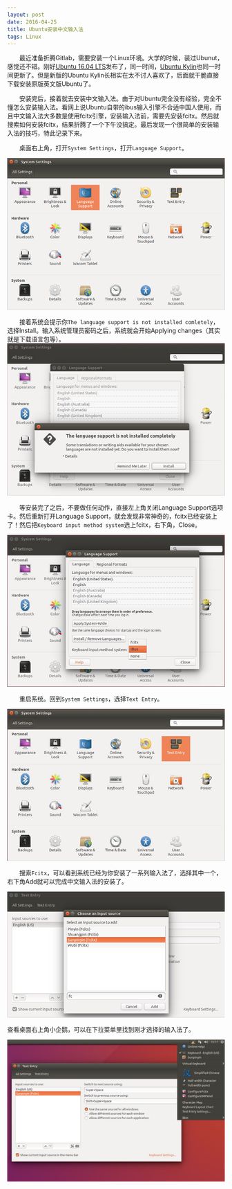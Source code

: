 ```yaml
---
layout: post
date: 2016-04-25
title: Ubuntu安装中文输入法
tags: Linux
---
```

　　最近准备折腾Gitlab，需要安装一个Linux环境。大学的时候，装过Ubunut，感觉还不错。刚好[Ubuntu 16.04 LTS](http://www.ubuntu.com/download/desktop)发布了，同一时间，[Ubuntu Kylin](http://www.ubuntukylin.com)也同一时间更新了。但是新版的Ubuntu Kylin长相实在太不讨人喜欢了，后面就干脆直接下载安装原版英文版Ubuntu了。

　　安装完后，接着就去安装中文输入法。由于对Ubuntu完全没有经验，完全不懂怎么安装输入法。看网上说Ubuntu自带的ibus输入引擎不合适中国人使用，而且中文输入法大多数是使用fcitx引擎，安装输入法前，需要先安装fcitx。然后就搜索如何安装fcitx，结果折腾了一个下午没搞定。最后发现一个很简单的安装输入法的技巧，特此记录下来。

　　桌面右上角，打开`System Settings`，打开`Language Support`。

![2016-04-25-system-setting-language-support](/assets/blog/2016-04-25-system-setting-language-support.png)

　　接着系统会提示你`The language support is not installed comletely`，选择Install。输入系统管理员密码之后，系统就会开始Applying changes（其实就是下载语言包等）。
　　
![2016-04-25-language-support-tips](/assets/blog/2016-04-25-language-support-tips.png)

　　等安装完了之后，不要做任何动作，直接左上角关闭Language Support选项卡。然后重新打开Language Support，就会发现非常神奇的，fcitx已经安装上了！然后把`Keyboard input method system`选上fcitx，右下角，Close。

![2016-04-25-language-support-finished](/assets/blog/2016-04-25-language-support-finished.png)

　　重启系统。回到`System Settings`，选择`Text Entry`。

![2016-04-25-system-setting-text-entry](/assets/blog/2016-04-25-system-setting-text-entry.png)

　　搜索`Fcitx`，可以看到系统已经为你安装了一系列输入法了，选择其中一个，右下角Add就可以完成中文输入法的安装了。

![2016-04-25-text-entry-choose-an-input-source](/assets/blog/2016-04-25-text-entry-choose-an-input-source.png)

查看桌面右上角小企鹅，可以在下拉菜单里找到刚才选择的输入法了。

![2016-04-25-setup-completed](/assets/blog/2016-04-25-setup-completed.png)

